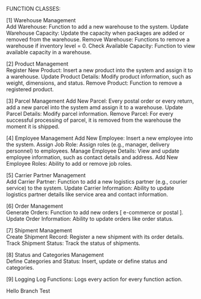 FUNCTION CLASSES:

[1] Warehouse Management  
       Add Warehouse: Function to add a new warehouse to the system.
       Update Warehouse Capacity: Update the capacity when packages are added or removed from the warehouse.
       Remove Warehouse: Functions to remove a warehouse if inventory level = 0.
       Check Available Capacity: Function to view available capacity in a warehouse.

[2] Product Management  
       Register New Product: Insert a new product into the system and assign it to a warehouse.
       Update Product Details: Modify product information, such as weight, dimensions, and status.
       Remove Product: Function to remove a registered product.

[3] Parcel Management
       Add New Parcel: Every postal order or every return, add a new parcel into the system amd assign it to a warehouse.
       Update Parcel Details: Modify parcel information. 
       Remove Parcel: For every successful processing of parcel, it is removed from the warehouse the moment it is shipped.

[4] Employee Management
       Add New Employee: Insert a new employee into the system.
       Assign Job Role: Assign roles (e.g., manager, delivery personnel) to employees.
       Manage Employee Details: View and update employee information, such as contact details and address.
       Add New Employee Roles: Ability to add or remove job roles.

[5] Carrier Partner Management  
       Add Carrier Partner: Function to add a new logistics partner (e.g., courier service) to the system.
       Update Carrier Information: Ability to update logistics partner details like service area and contact information.

[6] Order Management  
       Generate Orders: Function to add new orders [ e-commerce or postal ].
       Update Order Information: Ability to update orders like order status.

[7] Shipment Management  
       Create Shipment Record: Register a new shipment with its order details.
       Track Shipment Status: Track the status of shipments.

[8] Status and Categories Management  
       Define Categories and Status: Insert, update or define status and categories.
       
[9] Logging
       Log Functions: Logs every action for every function action.

Hello Branch Test
